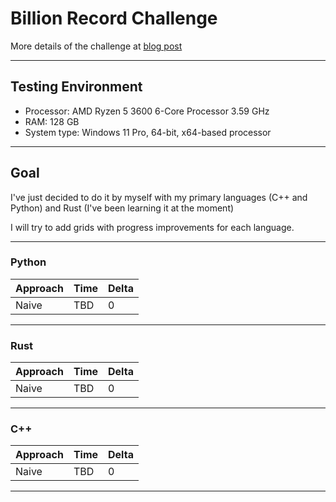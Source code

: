 # Billion Record Challenge

More details of the challenge at [blog post](https://www.morling.dev/blog/one-billion-row-challenge/)

---


## Testing Environment
- Processor: AMD Ryzen 5 3600 6-Core Processor                 3.59 GHz
- RAM: 128 GB
- System type: Windows 11 Pro, 64-bit, x64-based processor

---


## Goal
I've just decided to do it by myself with my primary languages (C++ and Python) and Rust (I've been learning it at the moment)

I will try to add grids with progress improvements for each language.

---


### Python
| Approach | Time | Delta |
|----------|------|-------|
| Naive    | TBD  | 0     |


---


### Rust
| Approach | Time | Delta |
|----------|------|-------|
| Naive    | TBD  | 0     |

---


### C++
| Approach | Time | Delta |
|----------|------|-------|
| Naive    | TBD  | 0     |

---
